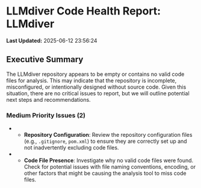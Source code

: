# LLMdiver Code Health Report: LLMdiver
**Last Updated:** 2025-06-12 23:56:24

## Executive Summary
The LLMdiver repository appears to be empty or contains no valid code files for analysis. This may indicate that the repository is incomplete, misconfigured, or intentionally designed without source code. Given this situation, there are no critical issues to report, but we will outline potential next steps and recommendations.

### Medium Priority Issues (2)
- - **Repository Configuration**: Review the repository configuration files (e.g., `.gitignore`, `pom.xml`) to ensure they are correctly set up and not inadvertently excluding code files.
- - **Code File Presence**: Investigate why no valid code files were found. Check for potential issues with file naming conventions, encoding, or other factors that might be causing the analysis tool to miss code files.

